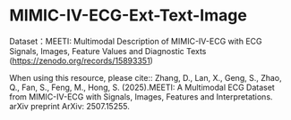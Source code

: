 # MIMIC-IV-ECG-Ext-Text-Image

Dataset：MEETI: Multimodal Description of MIMIC-IV-ECG with ECG Signals, Images, Feature Values and Diagnostic Texts (https://zenodo.org/records/15893351)

When using this resource, please cite:: Zhang, D., Lan, X., Geng, S., Zhao, Q., Fan, S., Feng, M., Hong, S. (2025).MEETI: A Multimodal ECG Dataset from MIMIC-IV-ECG with Signals, Images, Features and Interpretations. arXiv preprint ArXiv: 2507.15255.
